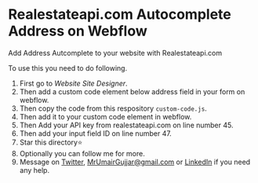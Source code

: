# Realestateapi.com Autocomplete Address on Webflow

Add Address Autcomplete to your website with Realestateapi.com 

To use this you need to do following.
1. First go to *Website Site Designer*.
2. Then add a custom code element below address field in your form on webflow.
3. Then copy the code from this respository `custom-code.js`.
4. Then add it to your custom code element in webflow.
5. Then Add your API key from realestateapi.com on line number 45.
6. Then add your input field ID on line number 47.
7. Star this directory:star:
8. Optionally you can follow me for more.
9. Message on [Twitter](https://twitter.com/MrUmairGujjar), [MrUmairGujjar@gmail.com](mailto:mrumairgujjar@gmail.com) or [LinkedIn](https://www.linkedin.com/in/umairgujjar/) if you need any help.
